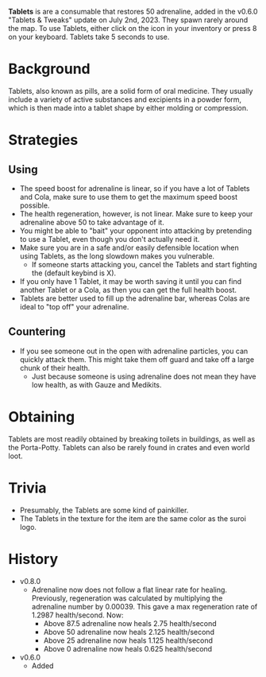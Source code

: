 **Tablets** is are a consumable that restores 50 adrenaline, added in the v0.6.0 "Tablets & Tweaks" update on July 2nd, 2023. They spawn rarely around the map. To use Tablets, either click on the icon in your inventory or press 8 on your keyboard. Tablets take 5 seconds to use.

# Background

Tablets, also known as pills, are a solid form of oral medicine. They usually include a variety of active substances and excipients in a powder form, which is then made into a tablet shape by either molding or compression.

# Strategies

## Using

- The speed boost for adrenaline is linear, so if you have a lot of Tablets and Cola, make sure to use them to get the maximum speed boost possible.
- The health regeneration, however, is not linear. Make sure to keep your adrenaline above 50 to take advantage of it.
- You might be able to "bait" your opponent into attacking by pretending to use a Tablet, even though you don't actually need it.
- Make sure you are in a safe and/or easily defensible location when using Tablets, as the long slowdown makes you vulnerable.
  - If someone starts attacking you, cancel the Tablets and start fighting the (default keybind is X).
- If you only have 1 Tablet, it may be worth saving it until you can find another Tablet or a Cola, as then you can get the full health boost.
- Tablets are better used to fill up the adrenaline bar, whereas Colas are ideal to "top off" your adrenaline.

## Countering

- If you see someone out in the open with adrenaline particles, you can quickly attack them. This might take them off guard and take off a large chunk of their health.
  - Just because someone is using adrenaline does not mean they have low health, as with Gauze and Medikits.

# Obtaining

Tablets are most readily obtained by breaking toilets in buildings, as well as the Porta-Potty. Tablets can also be rarely found in crates and even world loot.

# Trivia

- Presumably, the Tablets are some kind of painkiller.
- The Tablets in the texture for the item are the same color as the suroi logo.

# History

- v0.8.0
  - Adrenaline now does not follow a flat linear rate for healing. Previously, regeneration was calculated by multiplying the adrenaline number by 0.00039. This gave a max regeneration rate of 1.2987 health/second. Now:
    - Above 87.5 adrenaline now heals 2.75 health/second
    - Above 50 adrenaline now heals 2.125 health/second
    - Above 25 adrenaline now heals 1.125 health/second
    - Above 0 adrenaline now heals 0.625 health/second
- v0.6.0
  - Added
